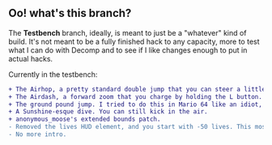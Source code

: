 ## Oo! what's this branch?

The **Testbench** branch, ideally, is meant to just be a "whatever" kind of build. It's not meant to be a fully finished hack to any capacity, more to test what I can do with Decomp and to see if I like changes enough to put in actual hacks.

Currently in the testbench:

```diff
+ The Airhop, a pretty standard double jump that you can steer a little bit. Activated by pressing A in midair, with some exceptions
+ The Airdash, a forward zoom that you charge by holding the L button. The longer you charge, the longer and faster you fly!
+ The ground pound jump. I tried to do this in Mario 64 like an idiot, so now it's in the game.
+ A Sunshine-esque dive. You can still kick in the air.
+ anonymous_moose's extended bounds patch.
- Removed the lives HUD element, and you start with -50 lives. This mostly prevents the chances of a game over, unless a really dedicated player wants to grab 50 lives. There's definitely a better way to do this.
- No more intro.
```
